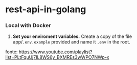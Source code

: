 # rest-api-in-golang

### Local with Docker

1. **Set your enviroment variables.** Create a copy of the file app/`.env.example` provided
   and name it `.env` in the root.


fonte: https://www.youtube.com/playlist?list=PLtFquUj7IL8WS6y_BXMREs3wWPO7NWp-x

